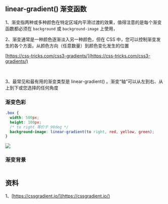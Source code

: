 ## **linear-gradient() 渐变函数**

1、渐变指两种或多种颜色在特定区域内平滑过渡的效果，值得注意的是每个渐变函数都必须在 `background` 或 `background-image` 上使用，
<br />

2、渐变通常是一种颜色逐渐淡入另一种颜色，但在 CSS 中，您可以控制渐变发生的各个方面，从颜色方向（任意数量）到颜色变化发生的位置

[https://css-tricks.com/css3-gradients/](https://css-tricks.com/css3-gradients/)

<br />

3、最常见和最有用的渐变类型是 linear-gradient() 。渐变“轴”可以从左到右、从上到下或您选择的任何角度

### 渐变色彩

```scss
.box {
  width: 500px;
  height: 100px;
  /* to right 等价于 90deg */
  background-image: linear-gradient(to right, red, yellow, green);
}
```

![](D:\gh-code\frontend-thick-talk\assets\images\css3\Snipaste_2020-11-28_20-07-41.png)

### 渐变背景

```scss

```

## 资料

1、[https://cssgradient.io/](https://cssgradient.io/)
